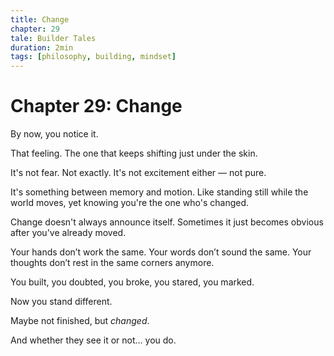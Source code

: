 ```yaml
---
title: Change
chapter: 29
tale: Builder Tales
duration: 2min
tags: [philosophy, building, mindset]
---
```


# Chapter 29: Change

By now,
you notice it.

That feeling.
The one that keeps shifting
just under the skin.

It's not fear.
Not exactly.
It's not excitement either —
not pure.

It's something between memory and motion.
Like standing still while the world moves,
yet knowing
you're the one who's changed.

Change doesn't always announce itself.
Sometimes it just
becomes obvious
after you've already moved.

Your hands don’t work the same.
Your words don’t sound the same.
Your thoughts don’t rest in the same corners anymore.

You built,
you doubted,
you broke,
you stared,
you marked.

Now you stand
different.

Maybe not finished,
but *changed*.

And whether they see it or not…
you do.
